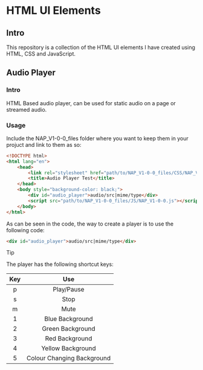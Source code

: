 # HTML UI Elements

## Intro

This repository is a collection of the HTML UI elements I have created using HTML, CSS and JavaScript.

## Audio Player

### Intro

HTML Based audio player, can be used for static audio on a page or streamed audio.

### Usage

Include the NAP_V1-0-0_files folder where you want to keep them in your projuct and link to them as so:

```html
<!DOCTYPE html> 
<html lang="en"> 
    <head>
        <link rel="stylesheet" href="path/to/NAP_V1-0-0_files/CSS/NAP_V1-0-0.css">
        <title>Audio Player Test</title>
    </head>
    <body style="background-color: black;"> 
        <div id="audio_player">audio/src|mime/type</div>
        <script src="path/to/NAP_V1-0-0_files/JS/NAP_V1-0-0.js"></script>
    </body> 
</html>
```

As can be seen in the code, the way to create a player is to use the following code:

```html
<div id="audio_player">audio/src|mime/type</div>
```
> [!TIP]
> The player has the following shortcut keys:
>
> | Key  | Use                        |
> |:----:|:--------------------------:|
> | p    | Play/Pause                 |
> | s    | Stop                       |
> | m    | Mute                       |
> | 1    | Blue Background            |
> | 2    | Green Background           |
> | 3    | Red Background             |
> | 4    | Yellow Background          |
> | 5    | Colour Changing Background |